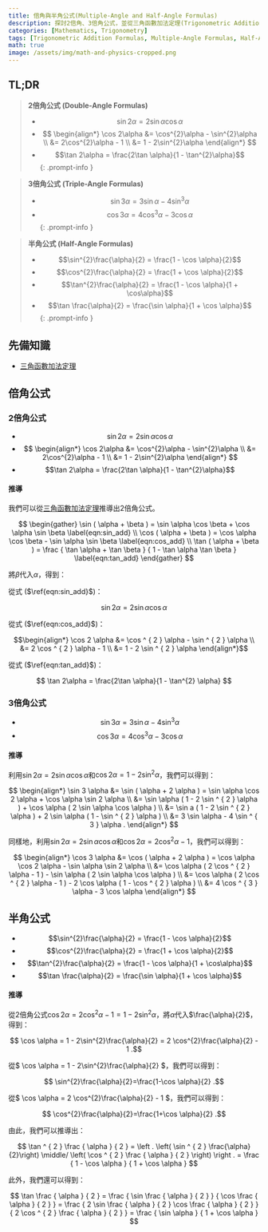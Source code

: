```yaml
---
title: 倍角與半角公式(Multiple-Angle and Half-Angle Formulas)
description: 探討2倍角、3倍角公式，並從三角函數加法定理(Trigonometric Addition Formulas)推導出這些公式。同時也從2倍角公式推導出半角公式。
categories: [Mathematics, Trigonometry]
tags: [Trigonometric Addition Formulas, Multiple-Angle Formulas, Half-Angle Formulas]
math: true
image: /assets/img/math-and-physics-cropped.png
---
```

## TL;DR
> **2倍角公式 (Double-Angle Formulas)**
>
> - $$ \sin 2\alpha = 2\sin \alpha \cos \alpha $$
> - $$ \begin{align*} 
> \cos 2\alpha &= \cos^{2}\alpha - \sin^{2}\alpha \\ 
> &= 2\cos^{2}\alpha - 1 \\
> &= 1 - 2\sin^{2}\alpha \end{align*} $$
> - $$\tan 2\alpha = \frac{2\tan \alpha}{1 - \tan^{2}\alpha}$$
{: .prompt-info }

> **3倍角公式 (Triple-Angle Formulas)**
>
> - $$\sin 3\alpha = 3\sin \alpha - 4\sin^{3}\alpha$$
> - $$\cos 3\alpha = 4\cos^{3}\alpha - 3\cos \alpha$$
{: .prompt-info }

> **半角公式 (Half-Angle Formulas)**
>
> - $$\sin^{2}\frac{\alpha}{2} = \frac{1 - \cos \alpha}{2}$$
> - $$\cos^{2}\frac{\alpha}{2} = \frac{1 + \cos \alpha}{2}$$
> - $$\tan^{2}\frac{\alpha}{2} = \frac{1 - \cos \alpha}{1 + \cos\alpha}$$
> - $$\tan \frac{\alpha}{2} = \frac{\sin \alpha}{1 + \cos \alpha}$$
{: .prompt-info }

## 先備知識
- [三角函數加法定理](/posts/trigonometric-addition-formulas)

## 倍角公式
### 2倍角公式
- $$ \sin 2\alpha = 2\sin \alpha \cos \alpha $$
- $$ \begin{align*} 
\cos 2\alpha &= \cos^{2}\alpha - \sin^{2}\alpha \\ 
&= 2\cos^{2}\alpha - 1 \\
&= 1 - 2\sin^{2}\alpha \end{align*} $$
- $$\tan 2\alpha = \frac{2\tan \alpha}{1 - \tan^{2}\alpha}$$

#### 推導
我們可以從[三角函數加法定理](/posts/trigonometric-addition-formulas)推導出2倍角公式。

$$ \begin{gather} \sin ( \alpha + \beta ) = \sin \alpha \cos \beta + \cos \alpha \sin \beta \label{eqn:sin_add} \\
\cos ( \alpha + \beta ) = \cos \alpha \cos \beta - \sin \alpha \sin \beta \label{eqn:cos_add} \\
\tan ( \alpha + \beta ) = \frac { \tan \alpha + \tan \beta } { 1 - \tan \alpha \tan \beta } \label{eqn:tan_add} \end{gather} $$

將$\beta$代入$\alpha$，得到：

從式 ($\ref{eqn:sin_add}$)：

$$\sin 2\alpha = 2\sin \alpha \cos \alpha$$

從式 ($\ref{eqn:cos_add}$)：

$$\begin{align*} \cos 2 \alpha &= \cos ^ { 2 } \alpha - \sin ^ { 2 } \alpha \\ &= 2 \cos ^ { 2 } \alpha - 1 \\ &= 1 - 2 \sin ^ { 2 } \alpha \end{align*}$$

從式 ($\ref{eqn:tan_add}$)：

$$ \tan 2\alpha = \frac{2\tan \alpha}{1 - \tan^{2} \alpha} $$

### 3倍角公式
- $$\sin 3\alpha = 3\sin \alpha - 4\sin^{3}\alpha$$
- $$\cos 3\alpha = 4\cos^{3}\alpha - 3\cos \alpha$$

#### 推導
利用$\sin 2\alpha = 2\sin\alpha \cos\alpha$和$\cos 2 \alpha = 1 - 2\sin^{2}\alpha$，我們可以得到：

$$ \begin{align*} \sin 3 \alpha &= \sin ( \alpha + 2 \alpha ) = \sin \alpha \cos 2 \alpha + \cos \alpha \sin 2 \alpha \\ &= \sin \alpha ( 1 - 2 \sin ^ { 2 } \alpha ) + \cos \alpha ( 2 \sin \alpha \cos \alpha ) \\ &= \sin a ( 1 - 2 \sin ^ { 2 } \alpha ) + 2 \sin \alpha ( 1 - \sin ^ { 2 } \alpha ) \\ &= 3 \sin \alpha - 4 \sin ^ { 3 } \alpha . \end{align*} $$

同樣地，利用$\sin 2\alpha = 2\sin\alpha \cos\alpha$和$\cos 2 \alpha = 2\cos^{2}\alpha - 1$，我們可以得到：

$$ \begin{align*} \cos 3 \alpha &= \cos ( \alpha + 2 \alpha ) = \cos \alpha \cos 2 \alpha - \sin \alpha \sin 2 \alpha \\ &= \cos \alpha ( 2 \cos ^ { 2 } \alpha - 1 ) - \sin \alpha ( 2 \sin \alpha \cos \alpha ) \\ &= \cos \alpha ( 2 \cos ^ { 2 } \alpha - 1 ) - 2 \cos \alpha ( 1 - \cos ^ { 2 } \alpha ) \\ &= 4 \cos ^ { 3 } \alpha - 3 \cos \alpha \end{align*} $$

## 半角公式
- $$\sin^{2}\frac{\alpha}{2} = \frac{1 - \cos \alpha}{2}$$
- $$\cos^{2}\frac{\alpha}{2} = \frac{1 + \cos \alpha}{2}$$
- $$\tan^{2}\frac{\alpha}{2} = \frac{1 - \cos \alpha}{1 + \cos\alpha}$$
- $$\tan \frac{\alpha}{2} = \frac{\sin \alpha}{1 + \cos \alpha}$$

#### 推導
從2倍角公式$\cos 2\alpha = 2\cos^{2}\alpha - 1 = 1 - 2\sin^{2}\alpha$，將$\alpha$代入$\frac{\alpha}{2}$，得到：

$$ \cos \alpha = 1 - 2\sin^{2}\frac{\alpha}{2} = 2 \cos^{2}\frac{\alpha}{2} - 1 .$$

從$ \cos \alpha = 1 - 2\sin^{2}\frac{\alpha}{2} $，我們可以得到：

$$ \sin^{2}\frac{\alpha}{2}=\frac{1-\cos \alpha}{2} .$$

從$ \cos \alpha = 2 \cos^{2}\frac{\alpha}{2} - 1 $，我們可以得到：

$$ \cos^{2}\frac{\alpha}{2}=\frac{1+\cos \alpha}{2} .$$

由此，我們可以推導出：

$$ \tan ^ { 2 } \frac { \alpha } { 2 } = \left . \left( \sin ^ { 2 } \frac{\alpha}{2}\right) \middle/ \left( \cos ^ { 2 } \frac { \alpha } { 2 } \right) \right . = \frac { 1 - \cos \alpha } { 1 + \cos \alpha } $$

此外，我們還可以得到：

$$ \tan \frac { \alpha } { 2 } = \frac { \sin \frac { \alpha } { 2 } } { \cos \frac { \alpha } { 2 } } = \frac { 2 \sin \frac { \alpha } { 2 } \cos \frac { \alpha } { 2 } } { 2 \cos ^ { 2 } \frac { \alpha } { 2 } } = \frac { \sin \alpha } { 1 + \cos \alpha } $$
